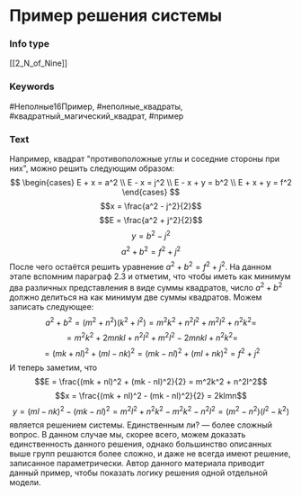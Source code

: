 # Пример решения системы
### Info type
[[2_N_of_Nine]]
### Keywords
#Неполные16Пример, #неполные_квадраты, #квадратный_магический_квадрат, #пример
### Text
Например, квадрат "противоположные углы и соседние стороны при них", можно решить следующим образом:
$$
\begin{cases}
E + x = a^2 \\
E - x = j^2 \\
E - x + y = b^2 \\
E + x + y = f^2
\end{cases}
$$
$$x = \frac{a^2 - j^2}{2}$$
$$E = \frac{a^2 + j^2}{2}$$
$$y = b^2 - j^2$$
$$a^2 + b^2 = f^2 + j^2$$
После чего остаётся решить уравнение $a^2 + b^2 = f^2 + j^2$. На данном этапе вспомним параграф 2.3 и отметим, что чтобы иметь как минимум два различных представления в виде суммы квадратов, число $a^2 + b^2$ должно делиться на как минимум две суммы квадратов. Можем записать следующее:
$$a^2 + b^2 = (m^2 + n^2)(k^2 + l^2) = m^2k^2 + n^2l^2 + m^2l^2 + n^2k^2 =$$
$$= m^2k^2 + 2mnkl + n^2l^2 + m^2l^2 - 2mnkl + n^2k^2 =$$
$$= (mk + nl)^2 + (ml - nk)^2 = (mk - nl)^2 + (ml + nk)^2 = f^2 + j^2$$
И теперь заметим, что
$$E = \frac{(mk + nl)^2 + (mk - nl)^2}{2} = m^2k^2 + n^2l^2$$
$$x = \frac{(mk + nl)^2 - (mk - nl)^2}{2} = 2klmn$$
$$y = (ml - nk)^2 - (mk - nl)^2 = m^2l^2 + n^2k^2 - m^2k^2 - n^2l^2 = (m^2 - n^2)(l^2 - k^2)$$
является решением системы. Единственным ли? — более сложный вопрос. В данном случае мы, скорее всего, можем доказать единственность данного решения, однако большинство описанных выше групп решаются более сложно, и даже не всегда имеют решение, записанное параметрически. Автор данного материала приводит данный пример, чтобы показать логику решения одной отдельной модели.